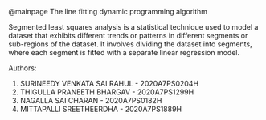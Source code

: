 @mainpage The line fitting dynamic programming algorithm

Segmented least squares analysis is a statistical technique used to model a dataset that exhibits different trends or patterns in different segments or sub-regions of the dataset. It involves dividing the dataset into segments, where each segment is fitted with a separate linear regression model.

Authors:

1. SURINEEDY VENKATA SAI RAHUL - 2020A7PS0204H
2. THIGULLA PRANEETH BHARGAV - 2020A7PS1299H
3. NAGALLA SAI CHARAN - 2020A7PS0182H
4. MITTAPALLI SREETHEERDHA  - 2020A7PS1889H
